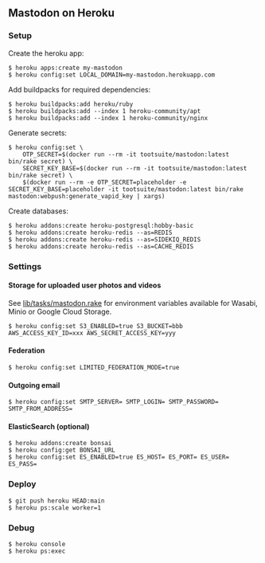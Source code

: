 ## Mastodon on Heroku

### Setup

Create the heroku app:

```
$ heroku apps:create my-mastodon
$ heroku config:set LOCAL_DOMAIN=my-mastodon.herokuapp.com
```

Add buildpacks for required dependencies:

```
$ heroku buildpacks:add heroku/ruby
$ heroku buildpacks:add --index 1 heroku-community/apt
$ heroku buildpacks:add --index 1 heroku-community/nginx
```

Generate secrets:

```
$ heroku config:set \
    OTP_SECRET=$(docker run --rm -it tootsuite/mastodon:latest bin/rake secret) \
    SECRET_KEY_BASE=$(docker run --rm -it tootsuite/mastodon:latest bin/rake secret) \
    $(docker run --rm -e OTP_SECRET=placeholder -e SECRET_KEY_BASE=placeholder -it tootsuite/mastodon:latest bin/rake mastodon:webpush:generate_vapid_key | xargs)
```

Create databases:

```
$ heroku addons:create heroku-postgresql:hobby-basic
$ heroku addons:create heroku-redis --as=REDIS
$ heroku addons:create heroku-redis --as=SIDEKIQ_REDIS
$ heroku addons:create heroku-redis --as=CACHE_REDIS
```

### Settings

#### Storage for uploaded user photos and videos

See [lib/tasks/mastodon.rake](https://github.com/mastodon/mastodon/blob/5ba46952af87e42a64962a34f7ec43bc710bdcaf/lib/tasks/mastodon.rake#L137) for environment variables available for Wasabi, Minio or Google Cloud Storage.

```
$ heroku config:set S3_ENABLED=true S3_BUCKET=bbb AWS_ACCESS_KEY_ID=xxx AWS_SECRET_ACCESS_KEY=yyy
```

#### Federation

```
$ heroku config:set LIMITED_FEDERATION_MODE=true
```

#### Outgoing email

```
$ heroku config:set SMTP_SERVER= SMTP_LOGIN= SMTP_PASSWORD= SMTP_FROM_ADDRESS=
```

#### ElasticSearch (optional)

```
$ heroku addons:create bonsai
$ heroku config:get BONSAI_URL
$ heroku config:set ES_ENABLED=true ES_HOST= ES_PORT= ES_USER= ES_PASS=
```

### Deploy

```
$ git push heroku HEAD:main
$ heroku ps:scale worker=1
```

### Debug

```
$ heroku console
$ heroku ps:exec
```